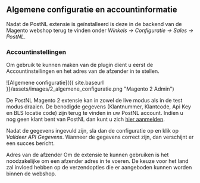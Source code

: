 ## Algemene configuratie en accountinformatie
Nadat de PostNL extensie is geïnstalleerd is deze in de backend van de Magento webshop terug te vinden onder *Winkels → Configuratie → Sales → PostNL*.

### Accountinstellingen
Om gebruik te kunnen maken van de plugin dient u eerst de Accountinstellingen en het adres van de afzender in te stellen.

![Algemene configuratie]({{ site.baseurl }}/assets/images/2_algemene_configuratie.png "Magento 2 Admin")

De PostNL Magento 2 extensie kan in zowel de live modus als in de test modus draaien. De benodigde gegevens (Klantnummer, Klantcode, Api Key en BLS locatie code) zijn terug te vinden in uw PostNL account. Indien u nog geen klant bent van PostNL dan kunt u zich [hier aanmelden](https://www.postnl.nl/zakelijk/e-commerce/flexibele-bezorgopties).

Nadat de gegevens ingevuld zijn, sla dan de configuratie op en klik op *Valideer API Gegevens*. Wanneer de gegevens correct zijn, dan verschijnt er een succes bericht.

Adres van de afzender
Om de extensie te kunnen gebruiken is het noodzakelijke om een afzender adres in te voeren. De keuze voor het land zal invloed hebben op de verzendopties die er aangeboden kunnen worden binnen de webshop.

